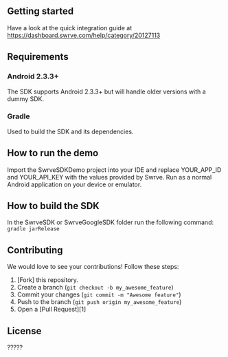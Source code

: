 Getting started
---------------
Have a look at the quick integration guide at https://dashboard.swrve.com/help/category/20127113

Requirements
------------
### Android 2.3.3+
The SDK supports Android 2.3.3+ but will handle older versions with a dummy SDK.

### Gradle
Used to build the SDK and its dependencies.

How to run the demo
-------------------
Import the SwrveSDKDemo project into your IDE and replace YOUR_APP_ID and YOUR_API_KEY with the values provided by Swrve. Run as a normal Android application on your device or emulator.

How to build the SDK
--------------------
In the SwrveSDK or SwrveGoogleSDK folder run the following command:
`gradle jarRelease`

Contributing
------------
We would love to see your contributions! Follow these steps:
1. [Fork] this repository.
2. Create a branch (`git checkout -b my_awesome_feature`)
3. Commit your changes (`git commit -m "Awesome feature"`)
4. Push to the branch (`git push origin my_awesome_feature`)
5. Open a [Pull Request][1]

License
-------
?????
